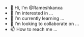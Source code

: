 - 👋 Hi, I’m @Rameshkanxa
- 👀 I’m interested in ...
- 🌱 I’m currently learning ...
- 💞️ I’m looking to collaborate on ...
- 📫 How to reach me ...

<!---
Rameshkanxa/Rameshkanxa is a ✨ special ✨ repository because its `README.md` (this file) appears on your GitHub profile.
You can click the Preview link to take a look at your changes.
--->

